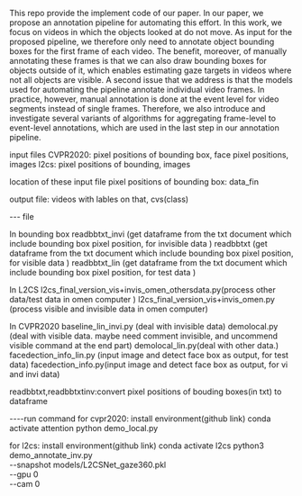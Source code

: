 
This repo provide the implement code of our paper.
In our paper, we propose an annotation pipeline for automating this effort. In this work, we focus on videos in which the objects looked at do not move. As input for the proposed pipeline, we therefore only need to annotate object bounding boxes for the first frame of each video. The benefit, moreover, of manually annotating these frames is that we can also draw bounding boxes for objects outside of it, which enables estimating gaze targets in videos where not all objects are visible. A second issue that we address is that the models used for automating the pipeline annotate individual video frames. In practice, however, manual annotation is done at the event level for video segments instead of single frames. Therefore, we also introduce and investigate several variants of algorithms for aggregating frame-level to event-level annotations, which are used in the last step in our annotation pipeline.


input files
CVPR2020: pixel positions of bounding box, face pixel positions, images
l2cs: pixel positions of bounding, images


location of these input file
pixel positions of bounding box: data_fin

output file:
videos with lables on that, cvs(class)

--- file 


In bounding box
readbbtxt_invi (get dataframe from the txt document which include bounding box pixel position, for invisible data )
readbbtxt (get dataframe from the txt document which include bounding box pixel position, for visible data )
readbbtxt_lin (get dataframe from the txt document which include bounding box pixel position, for test data )
  
In L2CS
l2cs_final_version_vis+invis_omen_othersdata.py(process other data/test data in omen computer )
l2cs_final_version_vis+invis_omen.py (process visible and invisible data in omen computer)

In CVPR2020
baseline_lin_invi.py (deal with invisible data)
demolocal.py (deal with visible data. maybe need comment invisible, and uncommend visible command at the end part)
demolocal_lin.py(deal with other data.)
facedection_info_lin.py (input image and detect face box as output, for test data)
facedection_info.py(input image and detect face box as output, for vi and invi data)


readbbtxt,readbbtxtinv:convert pixel positions of bouding boxes(in txt) to dataframe


----run command
for cvpr2020: 
 install environment(github link)
 conda activate attention 
 python demo_local.py

for l2cs:
 install environment(github link)
 conda activate l2cs
  python3 demo_annotate_inv.py \
 --snapshot models/L2CSNet_gaze360.pkl \
 --gpu 0 \
 --cam 0  




